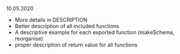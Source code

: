 10.05.2020

- More details in DESCRIPTION
- Better description of all included functions
- A descriptive example for each exported function (makeSchema, reorganise)
- proper description of return value for all functions